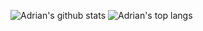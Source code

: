 ![Adrian's github stats](https://github-readme-stats.vercel.app/api?username=adrian-castravete&count_private=true&show_icons=true)
![Adrian's top langs](https://github-readme-stats.vercel.app/api/top-langs/?username=adrian-castravete&layout=compact)
